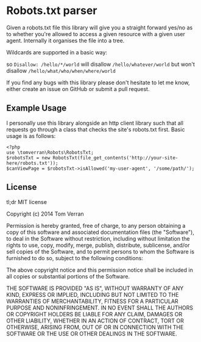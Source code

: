 Robots.txt parser
==================

Given a robots.txt file this library will give you a straight forward yes/no as to whether you're allowed to access
a given resource with a given user agent. Internally it organises the file into a tree.

Wildcards are supported in a basic way:

so `Disallow: /hello/*/world` will disallow `/hello/whatever/world` but won't disallow `/hello/what/who/when/where/world`

If you find any bugs with this library please don't hesitate to let me know, either create an issue on GitHub or submit a pull request.

Example Usage
-------------

I personally use this library alongside an http client library such that all requests go through a class that checks the site's robots.txt first. Basic usage is as follows:

    <?php
    use \tomverran\Robots\RobotsTxt;
    $robotsTxt = new RobotsTxt(file_get_contents('http://your-site-here/robots.txt'));
    $canViewPage = $robotsTxt->isAllowed('my-user-agent', '/some/path/');

License
-------

tl;dr MIT license

Copyright (c) 2014 Tom Verran

Permission is hereby granted, free of charge, to any person obtaining a copy
of this software and associated documentation files (the "Software"), to deal
in the Software without restriction, including without limitation the rights
to use, copy, modify, merge, publish, distribute, sublicense, and/or sell
copies of the Software, and to permit persons to whom the Software is
furnished to do so, subject to the following conditions:

The above copyright notice and this permission notice shall be included in
all copies or substantial portions of the Software.

THE SOFTWARE IS PROVIDED "AS IS", WITHOUT WARRANTY OF ANY KIND, EXPRESS OR
IMPLIED, INCLUDING BUT NOT LIMITED TO THE WARRANTIES OF MERCHANTABILITY,
FITNESS FOR A PARTICULAR PURPOSE AND NONINFRINGEMENT. IN NO EVENT SHALL THE
AUTHORS OR COPYRIGHT HOLDERS BE LIABLE FOR ANY CLAIM, DAMAGES OR OTHER
LIABILITY, WHETHER IN AN ACTION OF CONTRACT, TORT OR OTHERWISE, ARISING FROM,
OUT OF OR IN CONNECTION WITH THE SOFTWARE OR THE USE OR OTHER DEALINGS IN
THE SOFTWARE.

